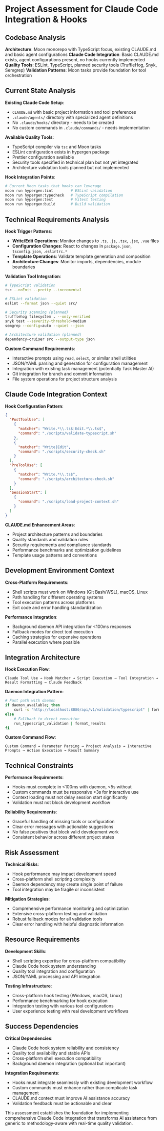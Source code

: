 # Project Assessment for Claude Code Integration & Hooks

## Codebase Analysis

**Architecture**: Moon monorepo with TypeScript focus, existing CLAUDE.md and basic agent configurations
**Claude Code Integration**: Basic CLAUDE.md exists, agent configurations present, no hooks currently implemented  
**Quality Tools**: ESLint, TypeScript, planned security tools (TruffleHog, Snyk, Semgrep)
**Validation Patterns**: Moon tasks provide foundation for tool orchestration

## Current State Analysis

**Existing Claude Code Setup**:
- `CLAUDE.md` with basic project information and tool preferences
- `.claude/agents/` directory with specialized agent definitions
- No `.claude/hooks/` directory - needs to be created
- No custom commands in `.claude/commands/` - needs implementation

**Available Quality Tools**:
- TypeScript compiler via `tsc` and Moon tasks
- ESLint configuration exists in hypergen package
- Prettier configuration available
- Security tools specified in technical plan but not yet integrated
- Architecture validation tools planned but not implemented

**Hook Integration Points**:
```bash
# Current Moon tasks that hooks can leverage
moon run hypergen:lint        # ESLint validation
moon run hypergen:typecheck   # TypeScript compilation  
moon run hypergen:test        # Vitest testing
moon run hypergen:build       # Build validation
```

## Technical Requirements Analysis

**Hook Trigger Patterns**:
- **Write/Edit Operations**: Monitor changes to `.ts`, `.js`, `.tsx`, `.jsx`, `.vue` files
- **Configuration Changes**: React to changes in `package.json`, `tsconfig.json`, `.eslintrc.*`
- **Template Operations**: Validate template generation and composition
- **Architecture Changes**: Monitor imports, dependencies, module boundaries

**Validation Tool Integration**:
```bash
# TypeScript validation
tsc --noEmit --pretty --incremental

# ESLint validation  
eslint --format json --quiet src/

# Security scanning (planned)
trufflehog filesystem . --only-verified
snyk test --severity-threshold=medium
semgrep --config=auto --quiet --json

# Architecture validation (planned)  
dependency-cruiser src --output-type json
```

**Custom Command Requirements**:
- Interactive prompts using `read`, `select`, or similar shell utilities
- JSON/YAML parsing and generation for configuration management
- Integration with existing task management (potentially Task Master AI)
- Git integration for branch and commit information
- File system operations for project structure analysis

## Claude Code Integration Context

**Hook Configuration Pattern**:
```json
{
  "PostToolUse": [
    {
      "matcher": "Write.*\\.ts$|Edit.*\\.ts$", 
      "command": "./scripts/validate-typescript.sh"
    },
    {
      "matcher": "Write|Edit",
      "command": "./scripts/security-check.sh"  
    }
  ],
  "PreToolUse": [
    {
      "matcher": "Write.*\\.ts$",
      "command": "./scripts/architecture-check.sh"
    }
  ],
  "SessionStart": [
    {
      "command": "./scripts/load-project-context.sh"
    }
  ]
}
```

**CLAUDE.md Enhancement Areas**:
- Project architecture patterns and boundaries
- Quality standards and validation rules
- Security requirements and compliance standards
- Performance benchmarks and optimization guidelines
- Template usage patterns and conventions

## Development Environment Context

**Cross-Platform Requirements**:
- Shell scripts must work on Windows (Git Bash/WSL), macOS, Linux
- Path handling for different operating systems
- Tool execution patterns across platforms
- Exit code and error handling standardization

**Performance Integration**:
- Background daemon API integration for <100ms responses
- Fallback modes for direct tool execution
- Caching strategies for expensive operations
- Parallel execution where possible

## Integration Architecture

**Hook Execution Flow**:
```
Claude Tool Use → Hook Matcher → Script Execution → Tool Integration → Result Formatting → Claude Feedback
```

**Daemon Integration Pattern**:
```bash
# Fast path with daemon
if daemon_available; then
    curl -s "http://localhost:8080/api/v1/validation/typescript" | format_results
else
    # Fallback to direct execution
    run_typescript_validation | format_results  
fi
```

**Custom Command Flow**:
```
Custom Command → Parameter Parsing → Project Analysis → Interactive Prompts → Action Execution → Result Summary
```

## Technical Constraints

**Performance Requirements**:
- Hooks must complete in <100ms with daemon, <5s without
- Custom commands must be responsive <3s for interactive use
- Context loading must not delay session start significantly
- Validation must not block development workflow

**Reliability Requirements**:
- Graceful handling of missing tools or configuration
- Clear error messages with actionable suggestions
- No false positives that block valid development work
- Consistent behavior across different project states

## Risk Assessment

**Technical Risks**:
- Hook performance may impact development speed
- Cross-platform shell scripting complexity
- Daemon dependency may create single point of failure
- Tool integration may be fragile or inconsistent

**Mitigation Strategies**:
- Comprehensive performance monitoring and optimization
- Extensive cross-platform testing and validation
- Robust fallback modes for all validation tools
- Clear error handling with helpful diagnostic information

## Resource Requirements

**Development Skills**:
- Shell scripting expertise for cross-platform compatibility
- Claude Code hook system understanding
- Quality tool integration and configuration
- JSON/YAML processing and API integration

**Testing Infrastructure**:
- Cross-platform hook testing (Windows, macOS, Linux)
- Performance benchmarking for hook execution
- Integration testing with various tool configurations
- User experience testing with real development workflows

## Success Dependencies

**Critical Dependencies**:
- Claude Code hook system reliability and consistency
- Quality tool availability and stable APIs
- Cross-platform shell execution compatibility
- Background daemon integration (optional but important)

**Integration Requirements**:
- Hooks must integrate seamlessly with existing development workflow
- Custom commands must enhance rather than complicate task management
- CLAUDE.md context must improve AI assistance accuracy
- Validation feedback must be actionable and clear

This assessment establishes the foundation for implementing comprehensive Claude Code integration that transforms AI assistance from generic to methodology-aware with real-time quality validation.
